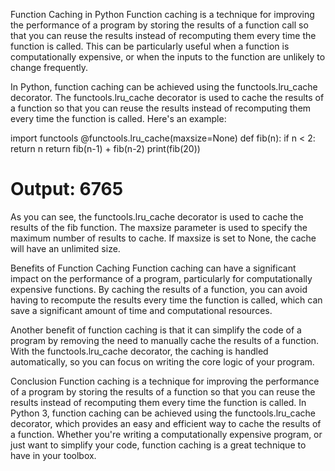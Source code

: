 Function Caching in Python
Function caching is a technique for improving the performance of a program by storing the results of a function call so that you can reuse the results instead of recomputing them every time the function is called. This can be particularly useful when a function is computationally expensive, or when the inputs to the function are unlikely to change frequently.

In Python, function caching can be achieved using the functools.lru_cache decorator. The functools.lru_cache decorator is used to cache the results of a function so that you can reuse the results instead of recomputing them every time the function is called. Here's an example:

import functools
@functools.lru_cache(maxsize=None)
def fib(n):
    if n < 2:
        return n
    return fib(n-1) + fib(n-2)
print(fib(20))
# Output: 6765
As you can see, the functools.lru_cache decorator is used to cache the results of the fib function. The maxsize parameter is used to specify the maximum number of results to cache. If maxsize is set to None, the cache will have an unlimited size.

Benefits of Function Caching
Function caching can have a significant impact on the performance of a program, particularly for computationally expensive functions. By caching the results of a function, you can avoid having to recompute the results every time the function is called, which can save a significant amount of time and computational resources.

Another benefit of function caching is that it can simplify the code of a program by removing the need to manually cache the results of a function. With the functools.lru_cache decorator, the caching is handled automatically, so you can focus on writing the core logic of your program.

Conclusion
Function caching is a technique for improving the performance of a program by storing the results of a function so that you can reuse the results instead of recomputing them every time the function is called. In Python 3, function caching can be achieved using the functools.lru_cache decorator, which provides an easy and efficient way to cache the results of a function. Whether you're writing a computationally expensive program, or just want to simplify your code, function caching is a great technique to have in your toolbox.